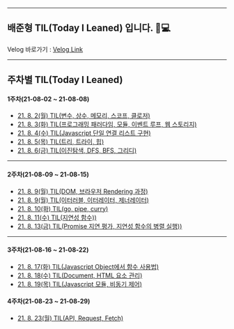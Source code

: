 <hr>

## 배준형 TIL(Today I Leaned) 입니다. 👋💻

Velog 바로가기 : [Velog Link](https://velog.io/@apparatus1)

<hr>

## 주차별 TIL(Today I Leaned)

#### 1주차(21-08-02 ~ 21-08-08)

- [21. 8. 2(월) TIL(변수, 상수, 메모리, 스코프, 클로저)](https://velog.io/@apparatus1/21.-8.-2%EC%9B%94-TIL%EC%9E%90%EB%B0%94%EC%8A%A4%ED%81%AC%EB%A6%BD%ED%8A%B8-%EC%A3%BC%EC%9A%94-%EB%AC%B8%EB%B2%95)
- [21. 8. 3(화) TIL(프로그래밍 패러다임, 모듈, 이벤트 루프, 웹 스토리지)](https://velog.io/@apparatus1/21.-8.-3%ED%99%94-TIL)
- [21. 8. 4(수) TIL(Javascript 단일 연결 리스트 구현)](https://velog.io/@apparatus1/21.-8.-4%EC%88%98-TILJavascript-%EB%8B%A8%EC%9D%BC-%EC%97%B0%EA%B2%B0-%EB%A6%AC%EC%8A%A4%ED%8A%B8-%EA%B5%AC%ED%98%84)
 - [21. 8. 5(목) TIL(트리, 트라이, 힙)](https://velog.io/@apparatus1/21.-8.-5%EB%AA%A9-TIL%ED%8A%B8%EB%A6%AC-%ED%8A%B8%EB%9D%BC%EC%9D%B4-%ED%9E%99)
 - [21. 8. 6(금) TIL(이진탐색, DFS, BFS, 그리디)](https://velog.io/@apparatus1/21.-8.-6%EA%B8%88-TIL%EC%9D%B4%EC%A7%84%ED%83%90%EC%83%89-DFS-BFS-%EA%B7%B8%EB%A6%AC%EB%94%94)

<hr>

#### 2주차(21-08-09 ~ 21-08-15)


- [21. 8. 9(월) TIL(DOM, 브라우저 Rendering 과정)](https://velog.io/@apparatus1/21.-8.-9%EC%9B%94-TILDOM)
- [21. 8. 9(월) TIL(이터러블, 이터레이터, 제너레이터)](https://velog.io/@apparatus1/21.-8.-9%EC%9B%94-TIL%EC%9D%B4%ED%84%B0%EB%9F%AC%EB%B8%94-%EC%9D%B4%ED%84%B0%EB%A0%88%EC%9D%B4%ED%84%B0-%EC%A0%9C%EB%84%88%EB%A0%88%EC%9D%B4%ED%84%B0)
- [21. 8. 10(화) TIL(go, pipe, curry)](https://velog.io/@apparatus1/21.-8.-10%ED%99%94-TILgo-pipe-curry)
- [21. 8. 11(수) TIL(지연성 함수))](https://velog.io/@apparatus1/21.-8.-11%EC%88%98-TIL%EC%A7%80%EC%97%B0%EC%84%B1-%ED%95%A8%EC%88%98)
- [21. 8. 13(금) TIL(Promise 지연 평가, 지연성 함수의 병렬 실행))](https://velog.io/@apparatus1/21.-8.-13%EA%B8%88-TILPromise-%EC%A7%80%EC%97%B0-%ED%8F%89%EA%B0%80-%EC%A7%80%EC%97%B0%EC%84%B1-%ED%95%A8%EC%88%98%EC%9D%98-%EB%B3%91%EB%A0%AC-%EC%8B%A4%ED%96%89)

<hr>

#### 3주차(21-08-16 ~ 21-08-22)

- [21. 8. 17(화) TIL(Javascript Object에서 함수 사용법)](https://velog.io/@apparatus1/21.-8.-17%ED%99%94-TILJavascript-Object%EC%97%90%EC%84%9C-%ED%95%A8%EC%88%98-%EC%82%AC%EC%9A%A9%EB%B2%95)
- [21. 8. 18(수) TIL(Document, HTML 요소 관리)](https://velog.io/@apparatus1/21.-8.-18%EC%88%98-TILDocument-HTML-%EC%9A%94%EC%86%8C-%EA%B4%80%EB%A6%AC)
- [21. 8. 19(목) TIL(Javascript 모듈, 비동기 제어)](https://velog.io/@apparatus1/21.-8.-19%EB%AA%A9-TILJavascript-%EB%AA%A8%EB%93%88-%EB%B9%84%EB%8F%99%EA%B8%B0-%EC%A0%9C%EC%96%B4)

#### 4주차(21-08-23 ~ 21-08-29)

- [21. 8. 23(월) TIL(API, Request, Fetch)](https://velog.io/@apparatus1/21.-8.-23%EC%9B%94-TILAPI-Request-Fetch)